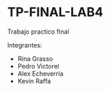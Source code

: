 # TP-FINAL-LAB4

Trabajo practico final

Integrantes: 

- Rina Grasso
- Pedro Victorel 
- Alex Echeverria
- Kevin Raffa
